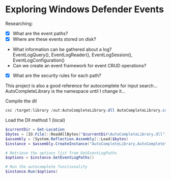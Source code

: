 # Exploring Windows Defender Events  

Researching:  
- [x] What are the event paths?  
- [x] Where are these events stored on disk?  
- What information can be gathered about a log?  
EventLogQuery(), EventLogReader(), EventLogSession(), EventLogConfiguration()  
- Can we create an event framework for event CRUD operations?  
- [x] What are the security rules for each path?  

This project is also a good reference for autocomplete for input search...  
AutoCompleteLibrary is the namespace until I change it...  

Compile the dll  
```powershell  
csc /target:library /out:AutoCompleteLibrary.dll AutoCompleteLibrary.cs
```  

Load the Dll method 1 (local)  
```powershell  
$currentDir = Get-Location
$bytes = [IO.File]::ReadAllBytes("$currentDir\AutoCompleteLibrary.dll")
$assembly = [System.Reflection.Assembly]::Load($bytes)
$instance = $assembly.CreateInstance("AutoCompleteLibrary.AutoComplete")

# Retrieve the options list from GetEventLogPaths
$options = $instance.GetEventLogPaths()

# Run the autocomplete functionality
$instance.Run($options)
```  
